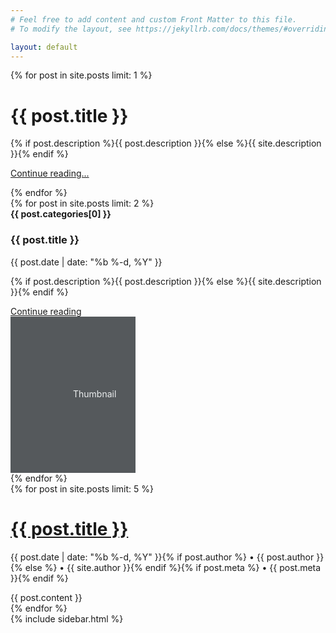 ```yaml
---
# Feel free to add content and custom Front Matter to this file.
# To modify the layout, see https://jekyllrb.com/docs/themes/#overriding-theme-defaults

layout: default
---
```


<div class="container">
  <div class="jumbotron p-4 p-md-5 text-white rounded bg-dark">
    {% for post in site.posts limit: 1 %}
    <div class="col-md-6 px-0">
      <h1 class="display-4 font-italic">{{ post.title }}</h1>
      <p class="lead my-3">{% if post.description %}{{ post.description }}{% else %}{{ site.description }}{% endif %}</p>
      <p class="lead mb-0"><a href="{{ post.url }}" class="text-white font-weight-bold">Continue reading...</a></p>
    </div>
    {% endfor %}
  </div>

  <div class="row mb-2">
    {% for post in site.posts limit: 2 %}
    <div class="col-md-6">
      <div class="row no-gutters border rounded overflow-hidden flex-md-row mb-4 shadow-sm h-md-250 position-relative">
        <div class="col p-4 d-flex flex-column position-static">
          <strong class="d-inline-block mb-2 text-primary">{{ post.categories[0] }}</strong>
          <h3 class="mb-0">{{ post.title }}</h3>
          <div class="mb-1 text-muted">{{ post.date | date: "%b %-d, %Y" }}</div>
          <p class="card-text mb-auto">{% if post.description %}{{ post.description }}{% else %}{{ site.description }}{% endif %}</p>
          <a href="{{ post.url }}" class="stretched-link">Continue reading</a>
        </div>
        <div class="col-auto d-none d-lg-block">
          <svg class="bd-placeholder-img" width="200" height="250" xmlns="http://www.w3.org/2000/svg" preserveAspectRatio="xMidYMid slice" focusable="false" role="img" aria-label="Placeholder: Thumbnail"><title>Placeholder</title><rect width="100%" height="100%" fill="#55595c"/><text x="50%" y="50%" fill="#eceeef" dy=".3em">Thumbnail</text></svg>
        </div>
      </div>
    </div>
    {% endfor %}
  </div>
</div>

<main role="main" class="container">
  <div class="row">
    <div class="col-md-8 blog-main">
      <!--
      <h3 class="pb-4 mb-4 font-italic border-bottom">
        Recent Posts
      </h3>
      -->
      {% for post in site.posts limit: 5 %}
          <div class="blog-post">
            <h1 class="blog-post-title"><a href="{{ post.url }}">{{ post.title }}</a></h1>
            <p class="blog-post-meta">{{ post.date | date: "%b %-d, %Y" }}{% if post.author %} • {{ post.author }}{% else %} • {{ site.author }}{% endif %}{% if post.meta %} • {{ post.meta }}{% endif %}</p>
            {{ post.content }}
          </div><!-- /.blog-post -->
      {% endfor %}
    </div><!-- /.blog-main -->
    {% include sidebar.html %}
  </div><!-- /.row -->
</main><!-- /.container -->